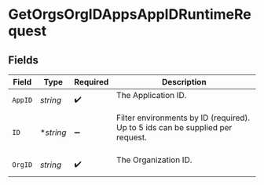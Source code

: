 # GetOrgsOrgIDAppsAppIDRuntimeRequest


## Fields

| Field                                                                            | Type                                                                             | Required                                                                         | Description                                                                      |
| -------------------------------------------------------------------------------- | -------------------------------------------------------------------------------- | -------------------------------------------------------------------------------- | -------------------------------------------------------------------------------- |
| `AppID`                                                                          | *string*                                                                         | :heavy_check_mark:                                                               | The Application ID.<br/><br/>                                                    |
| `ID`                                                                             | **string*                                                                        | :heavy_minus_sign:                                                               | Filter environments by ID (required). Up to 5 ids can be supplied per request.<br/><br/> |
| `OrgID`                                                                          | *string*                                                                         | :heavy_check_mark:                                                               | The Organization ID.<br/><br/>                                                   |